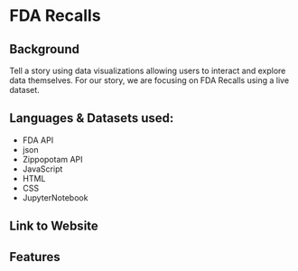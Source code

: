 # FDA Recalls 

## Background
Tell a story using data visualizations allowing users to interact and explore data themselves. For our story, we are focusing on FDA Recalls using a live dataset. 

## Languages & Datasets used: 
* FDA API 
* json
* Zippopotam API
* JavaScript
* HTML
* CSS
* JupyterNotebook

## Link to Website


## Features 